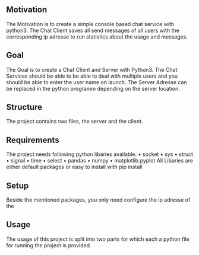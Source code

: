 
## Motivation
The Motivation is to create a simple console based chat service with python3. The Chat Client saves all send messages of all users with the corresponding ip adresse to run statistics about the usage and messages.

## Goal
The Goal is to create a Chat Client and Server with Python3. The Chat Services should be able to be able to deal with multiple users and you should be able to enter the user name on launch.
The Server Adresse can be replaced in the python programm depending on the server location.

## Structure
The project contains two files, the server and the client.

## Requirements

The project needs following python libaries available.
•  socket
•  sys
•  struct
•  signal
•  time
•  select
•  pandas 
•  numpy
•  matplotlib.pyplot 
All Libaries are either default packages or easy to install with pip install


## Setup
Beside the mentioned packages, you only need configure the ip adresse of the 


## Usage
The usage of this project is split into two parts for which each a python file for running the project is provided.




